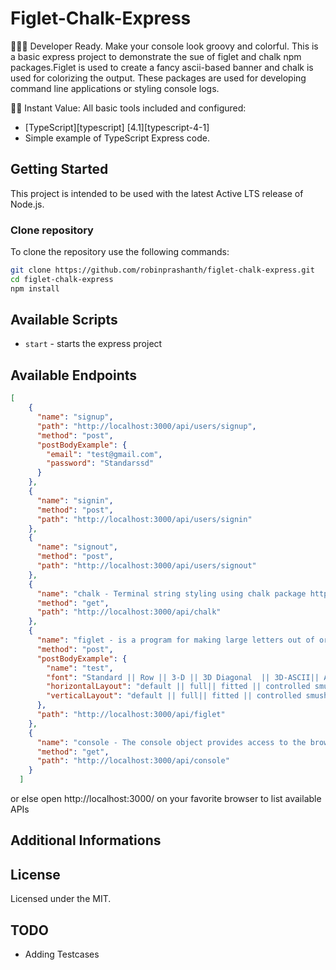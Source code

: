 # Figlet-Chalk-Express

👩🏻‍💻 Developer Ready. Make your console look groovy and colorful. This is a basic express project to demonstrate the sue of figlet and chalk npm packages.Figlet is used to create a fancy ascii-based banner and chalk is used for colorizing the output.
These packages are used for developing command line applications or styling console logs.

🏃🏽 Instant Value: All basic tools included and configured:

- [TypeScript][typescript] [4.1][typescript-4-1]
- Simple example of TypeScript Express code.


## Getting Started

This project is intended to be used with the latest Active LTS release of Node.js.

### Clone repository

To clone the repository use the following commands:

```sh
git clone https://github.com/robinprashanth/figlet-chalk-express.git
cd figlet-chalk-express
npm install
```

## Available Scripts

- `start` - starts the express project

## Available Endpoints
```json
[
    {
      "name": "signup",
      "path": "http://localhost:3000/api/users/signup",
      "method": "post",
      "postBodyExample": {
        "email": "test@gmail.com",
        "password": "Standarssd"
      }
    },
    {
      "name": "signin",
      "method": "post",
      "path": "http://localhost:3000/api/users/signin"
    },
    {
      "name": "signout",
      "method": "post",
      "path": "http://localhost:3000/api/users/signout"
    },
    {
      "name": "chalk - Terminal string styling using chalk package https://www.npmjs.com/package/chalk",
      "method": "get",
      "path": "http://localhost:3000/api/chalk"
    },
    {
      "name": "figlet - is a program for making large letters out of ordinary text.",
      "method": "post",
      "postBodyExample": {
        "name": "test",
        "font": "Standard || Row || 3-D || 3D Diagonal  || 3D-ASCII|| AMC Thin|| Banner|| Banner3-D",
        "horizontalLayout": "default || full|| fitted || controlled smushing || universal smushing'",
        "verticalLayout": "default || full|| fitted || controlled smushing || universal smushing'"
      },
      "path": "http://localhost:3000/api/figlet"
    },
    {
      "name": "console - The console object provides access to the browser's debugging console ",
      "method": "get",
      "path": "http://localhost:3000/api/console"
    }
  ]
```
or else open http://localhost:3000/ on your favorite browser to list available APIs

## Additional Informations
## License

Licensed under the MIT.

## TODO
- Adding Testcases